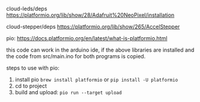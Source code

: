 cloud-leds/deps
https://platformio.org/lib/show/28/Adafruit%20NeoPixel/installation

cloud-stepper/deps
https://platformio.org/lib/show/265/AccelStepper

pio:
https://docs.platformio.org/en/latest/what-is-platformio.html

this code can work in the arduino ide, if the above libraries are installed and the code from src/main.ino for both programs is copied.

steps to use with pio:
1. install pio
`brew install platformio`
or `pip install -U platformio`
2. cd to project
3. build and upload: `pio run --target upload`
